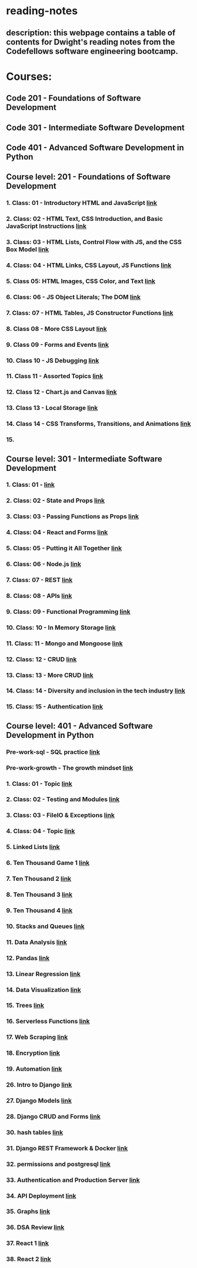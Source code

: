 # reading-notes

## description: this webpage contains a table of contents for Dwight's reading notes from the Codefellows software engineering bootcamp. 

# Courses: 
## Code 201 - Foundations of Software Development 
## Code 301 - Intermediate Software Development 
## Code 401 - Advanced Software Development in Python 

## Course level: 201 - Foundations of Software Development 

### 1. Class: 01 - Introductory HTML and JavaScript  [link](https://github.com/dlindqu3/reading-notes/blob/main/code_201_notes/class_01.md)
### 2. Class: 02 - HTML Text, CSS Introduction, and Basic JavaScript Instructions  [link](https://github.com/dlindqu3/reading-notes/blob/main/code_201_notes/class_02.md) 
### 3. Class: 03 - HTML Lists, Control Flow with JS, and the CSS Box Model [link](https://github.com/dlindqu3/reading-notes/blob/main/code_201_notes/class_03.md)
### 4. Class: 04 - HTML Links, CSS Layout, JS Functions [link](https://github.com/dlindqu3/reading-notes/blob/main/code_201_notes/class_04.md)
### 5. Class 05: HTML Images, CSS Color, and Text [link](https://github.com/dlindqu3/reading-notes/blob/main/code_201_notes/class_05.md)
### 6. Class: 06 - JS Object Literals; The DOM [link](https://github.com/dlindqu3/reading-notes/blob/main/code_201_notes/class_06.md)
### 7. Class: 07 - HTML Tables, JS Constructor Functions [link](https://github.com/dlindqu3/reading-notes/blob/main/code_201_notes/class_07.md)
### 8. Class 08 - More CSS Layout [link](https://github.com/dlindqu3/reading-notes/blob/main/code_201_notes/class_08.md)
### 9. Class 09 - Forms and Events [link](https://github.com/dlindqu3/reading-notes/blob/main/code_201_notes/class_09.md)
### 10. Class 10 - JS Debugging [link](https://github.com/dlindqu3/reading-notes/blob/main/code_201_notes/class_10.md)
### 11. Class 11 - Assorted Topics [link](https://github.com/dlindqu3/reading-notes/blob/main/code_201_notes/class_11.md)
### 12. Class 12 - Chart.js and Canvas [link](https://github.com/dlindqu3/reading-notes/blob/main/code_201_notes/class_12.md)
### 13. Class 13 - Local Storage [link](https://github.com/dlindqu3/reading-notes/blob/main/code_201_notes/class_13.md)
### 14. Class 14 - CSS Transforms, Transitions, and Animations [link](https://github.com/dlindqu3/reading-notes/blob/main/code_201_notes/class_14.md)
### 15. 

## Course level: 301 - Intermediate Software Development 
### 1. Class: 01 -   [link]()
### 2. Class: 02 - State and Props  [link](https://github.com/dlindqu3/reading-notes/blob/main/code_301_notes/class_02.md)
### 3. Class: 03 - Passing Functions as Props  [link](https://github.com/dlindqu3/reading-notes/blob/main/code_301_notes/class_03.md)
### 4. Class: 04 - React and Forms [link](https://github.com/dlindqu3/reading-notes/blob/main/code_301_notes/class_04.md)
### 5. Class: 05 - Putting it All Together [link](https://github.com/dlindqu3/reading-notes/blob/main/code_301_notes/class_05.md)
### 6. Class: 06 - Node.js [link](https://github.com/dlindqu3/reading-notes/blob/main/code_301_notes/class_06.md)
### 7. Class: 07 - REST [link](https://github.com/dlindqu3/reading-notes/blob/main/code_301_notes/class_07.md)
### 8. Class: 08 - APIs [link](https://github.com/dlindqu3/reading-notes/blob/main/code_301_notes/class_08.md)
### 9. Class: 09 - Functional Programming [link](https://github.com/dlindqu3/reading-notes/blob/main/code_301_notes/class_09.md)
### 10. Class: 10 - In Memory Storage [link](https://github.com/dlindqu3/reading-notes/blob/main/code_301_notes/class_10.md)
### 11. Class: 11 - Mongo and Mongoose [link](https://github.com/dlindqu3/reading-notes/blob/main/code_301_notes/class_11.md)
### 12. Class: 12 - CRUD [link](https://github.com/dlindqu3/reading-notes/blob/main/code_301_notes/class_12.md)
### 13. Class: 13 - More CRUD [link](https://github.com/dlindqu3/reading-notes/blob/main/code_301_notes/class_13.md)
### 14. Class: 14 - Diversity and inclusion in the tech industry [link](https://github.com/dlindqu3/reading-notes/blob/main/code_301_notes/class_14.md)
### 15. Class: 15 - Authentication [link](https://github.com/dlindqu3/reading-notes/blob/main/code_301_notes/class_15.md)

## Course level: 401 - Advanced Software Development in Python
### Pre-work-sql - SQL practice [link](https://github.com/dlindqu3/reading-notes/blob/main/code_401_notes/pre-work-sql.md)
### Pre-work-growth - The growth mindset [link](https://github.com/dlindqu3/reading-notes/blob/main/code_401_notes/pre-work-growth.md)
### 1. Class: 01 - Topic [link](https://github.com/dlindqu3/reading-notes/blob/main/code_401_notes/class_01.md)
### 2. Class: 02 - Testing and Modules [link](https://github.com/dlindqu3/reading-notes/blob/main/code_401_notes/class_02.md)
### 3. Class: 03 - FileIO & Exceptions [link](https://github.com/dlindqu3/reading-notes/blob/main/code_401_notes/class_03.md)
### 4. Class: 04 - Topic [link](https://github.com/dlindqu3/reading-notes/blob/main/code_401_notes/class_04.md) 
### 5. Linked Lists [link](https://github.com/dlindqu3/reading-notes/blob/main/code_401_notes/linked_lists.md)
### 6. Ten Thousand Game 1 [link](https://github.com/dlindqu3/reading-notes/blob/main/code_401_notes/class_06.md)
### 7. Ten Thousand 2 [link](https://github.com/dlindqu3/reading-notes/blob/main/code_401_notes/class_07.md)
### 8. Ten Thousand 3 [link](https://github.com/dlindqu3/reading-notes/blob/main/code_401_notes/class_08.md)
### 9. Ten Thousand 4 [link](https://github.com/dlindqu3/reading-notes/blob/main/code_401_notes/class_09.md)
### 10. Stacks and Queues [link](https://github.com/dlindqu3/reading-notes/blob/main/code_401_notes/stacks_%26_queues.md)
### 11. Data Analysis [link](https://github.com/dlindqu3/reading-notes/blob/main/code_401_notes/class_11.md)
### 12. Pandas [link](https://github.com/dlindqu3/reading-notes/blob/main/code_401_notes/class_12.md)
### 13. Linear Regression [link](https://github.com/dlindqu3/reading-notes/blob/main/code_401_notes/class_13.md)
### 14. Data Visualization [link](https://github.com/dlindqu3/reading-notes/blob/main/code_401_notes/class_14.md)
### 15. Trees [link](https://github.com/dlindqu3/reading-notes/blob/main/code_401_notes/trees.md)
### 16. Serverless Functions [link](https://github.com/dlindqu3/reading-notes/blob/main/code_401_notes/class_16.md)
### 17. Web Scraping [link](https://github.com/dlindqu3/reading-notes/blob/main/code_401_notes/class_17.md)
### 18. Encryption [link](https://github.com/dlindqu3/reading-notes/blob/main/code_401_notes/class_18.md)
### 19. Automation [link](https://github.com/dlindqu3/reading-notes/blob/main/code_401_notes/class_19.md)
### 26. Intro to Django [link](https://github.com/dlindqu3/reading-notes/blob/main/code_401_notes/class_26.md)
### 27. Django Models [link](https://github.com/dlindqu3/reading-notes/blob/main/code_401_notes/class_27.md)
### 28. Django CRUD and Forms [link](https://github.com/dlindqu3/reading-notes/blob/main/code_401_notes/class_28.md)
### 30. hash tables [link](https://github.com/dlindqu3/reading-notes/blob/main/code_401_notes/hash_tables.md)
### 31. Django REST Framework & Docker [link](https://github.com/dlindqu3/reading-notes/blob/main/code_401_notes/class_31.md)
### 32. permissions and postgresql [link](https://github.com/dlindqu3/reading-notes/blob/main/code_401_notes/class_32.md)
### 33. Authentication and Production Server [link](https://github.com/dlindqu3/reading-notes/blob/main/code_401_notes/class_33.md)
### 34. API Deployment [link](https://github.com/dlindqu3/reading-notes/blob/main/code_401_notes/class_34.md)
### 35. Graphs [link](https://github.com/dlindqu3/reading-notes/blob/main/code_401_notes/graphs.md)
### 36. DSA Review [link](https://github.com/dlindqu3/reading-notes/blob/main/code_401_notes/class_36.md)
### 37. React 1 [link](https://github.com/dlindqu3/reading-notes/blob/main/code_401_notes/class_37.md)
### 38. React 2 [link](https://github.com/dlindqu3/reading-notes/blob/main/code_401_notes/class_38.md)